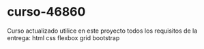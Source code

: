 # curso-46860
Curso actualizado
utilice en este proyecto todos los requisitos de la entrega:
html css flexbox grid bootstrap 
